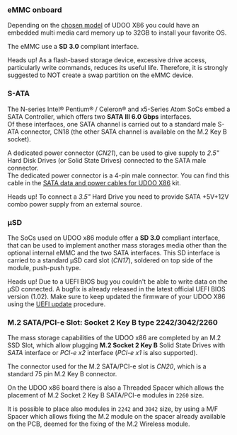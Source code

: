 ### eMMC onboard

Depending on the [chosen model](!Hardware_Reference/Board_versions) of UDOO X86 you could have an embedded multi media card memory up to 32GB to install your favorite OS.  

The eMMC use a **SD 3.0** compliant interface.

<span class="label label-warning">Heads up!</span> As a flash-based storage device, excessive drive access, particularly write commands, reduces its useful life. Therefore, it is strongly suggested to NOT create a swap partition on the eMMC device.


### S-ATA

The N-series Intel® Pentium® / Celeron® and x5-Series Atom SoCs embed a SATA Controller, which offers two **SATA III 6.0 Gbps** interfaces.  
Of these interfaces, one SATA channel is carried out to a standard male S-ATA connector, CN18 (the other SATA channel is available on the M.2 Key B socket).

A dedicated power connector (*CN21*), can be used to give supply to *2.5"* Hard Disk Drives (or Solid State Drives) connected to the SATA male connector.  
The dedicated power connector is a 4-pin male connector. You can find this cable in the [SATA data and power cables for UDOO X86](http://shop.udoo.org/sata-data-and-power-cables-for-udoo-x86.html) kit.

<span class="label label-warning">Heads up!</span> To connect a *3.5"* Hard Drive you need to provide SATA +5V+12V combo power supply from an external source.

### μSD

The SoCs used on UDOO x86 module offer a **SD 3.0** compliant interface, that can be used to implement another mass storages media other than the optional internal eMMC and the two SATA interfaces.
This SD interface is carried to a standard μSD card slot (*CN17*), soldered on top side of the module, push-push type.

<span class="label label-warning">Heads up!</span> Due to a UEFI BIOS bug you couldn't be able to write data on the μSD connected. A bugfix is already released in the latest official UEFI BIOS version (1.02). Make sure to keep updated the firmware of your UDOO X86 using the [UEFI update](!/Advanced_Topics/UEFI_update) procedure.

### M.2 SATA/PCI-e Slot: Socket 2 Key B type 2242/3042/2260

The mass storage capabilities of the UDOO x86 are completed by an M.2 SSD Slot, which allow plugging **M.2 Socket 2 Key B** Solid State Drives with *SATA* interface or *PCI-e x2* interface (*PCI-e x1* is also supported).  

The connector used for the M.2 SATA/PCI-e slot is *CN20*, which is a standard 75 pin M.2 Key B connector.

On the UDOO x86 board there is also a Threaded Spacer which allows the placement of M.2 Socket 2 Key B SATA/PCI-e modules in `2260` size.

It is possible to place also modules in `2242` and `3042` size, by using a M/F Spacer which allows fixing the M.2 module on the spacer already available on the PCB, deemed for the fixing of the M.2 Wireless module.
